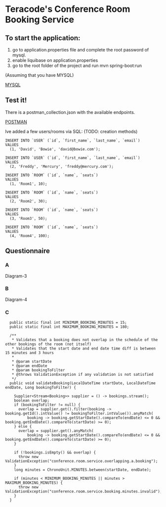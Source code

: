 # Teracode's Conference Room Booking Service

## To start the application:

1) go to application.properties file and complete the root password of mysql.
2) enable liquibase on application.properties
3) go to the root folder of the project and run mvn spring-boot:run

(Assuming that you have MYSQL)

[MYSQL](https://www.dev2qa.com/how-to-install-mysql-on-ubuntu/)

## Test it!

There is a postman_collection.json with the available endpoints.

[POSTMAN](https://www.getpostman.com/downloads/)

Ive added a few users/rooms via SQL: (TODO: creation methods)

```
INSERT INTO `USER` (`id`, `first_name`, `last_name`, `email`)
VALUES
  (1, 'David', 'Bowie', 'david@bowie.com');

INSERT INTO `USER` (`id`, `first_name`, `last_name`, `email`)
VALUES
  (2, 'Freddy', 'Mercury', 'freddy@mercury.com');

INSERT INTO `ROOM` (`id`, `name`, `seats`)
VALUES
  (1, 'Room1', 10);

INSERT INTO `ROOM` (`id`, `name`, `seats`)
VALUES
  (2, 'Room2', 30);

INSERT INTO `ROOM` (`id`, `name`, `seats`)
VALUES
  (3, 'Room3', 50);

INSERT INTO `ROOM` (`id`, `name`, `seats`)
VALUES
  (4, 'Room4', 100);
```

## Questionnaire

### A
Diagram-3

### B
Diagram-4

### C
```
  public static final int MINIMUM_BOOKING_MINUTES = 15;
  public static final int MAXIMUM_BOOKING_MINUTES = 180;
  
  /**
   * Validates that a booking does not overlap in the schedule of the other bookings of the room (not itself)
   * Validates that the start date and end date time diff is between 15 minutes and 3 hours
   *
   * @param startDate
   * @param endDate
   * @param bookingToFilter
   * @throws ValidationException if any validation is not satisfied
   */
  public void validateBooking(LocalDateTime startDate, LocalDateTime endDate, Long bookingToFilter) {

    Supplier<Stream<Booking>> supplier = () -> bookings.stream();
    boolean overlap;
    if (bookingToFilter != null) {
      overlap = supplier.get().filter(booking -> booking.getId().intValue() != bookingToFilter.intValue()).anyMatch(
          booking -> booking.getStartDate().compareTo(endDate) <= 0 && booking.getEndDate().compareTo(startDate) >= 0);
    } else {
      overlap = supplier.get().anyMatch(
          booking -> booking.getStartDate().compareTo(endDate) <= 0 && booking.getEndDate().compareTo(startDate) >= 0);
    }

    if (!bookings.isEmpty() && overlap) {
      throw new ValidationException("conference.room.service.overlapping.a.booking");
    }
    long minutes = ChronoUnit.MINUTES.between(startDate, endDate);

    if (minutes < MINIMUM_BOOKING_MINUTES || minutes > MAXIMUM_BOOKING_MINUTES) {
      throw new ValidationException("conference.room.service.booking.minutes.invalid");
    }
  }
```